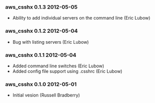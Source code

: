 ### aws_csshx 0.1.3 2012-05-05

 * Ability to add individual servers on the command line (Eric Lubow)

### aws_csshx 0.1.2 2012-05-04

 * Bug with listing servers (Eric Lubow)

### aws_csshx 0.1.1 2012-05-04

 * Added command line switches (Eric Lubow)
 * Added config file support using .csshrc (Eric Lubow)

### aws_csshx 0.1.0 2012-05-01

 * Initial vesion (Russell Bradberry)
